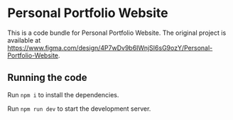 
  # Personal Portfolio Website

  This is a code bundle for Personal Portfolio Website. The original project is available at https://www.figma.com/design/4P7wDv9b6IWnjSI6sG9ozY/Personal-Portfolio-Website.

  ## Running the code

  Run `npm i` to install the dependencies.

  Run `npm run dev` to start the development server.
  